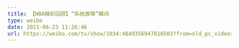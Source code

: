 ```yaml
---
title: 【NBA精彩回顾】“系统故障”瞬间
type: weibo
date: 2021-06-23 11:26:46
url: https://weibo.com/tv/show/1034:4649356947816503?from=old_pc_videoshow
---
```


<!-- more -->